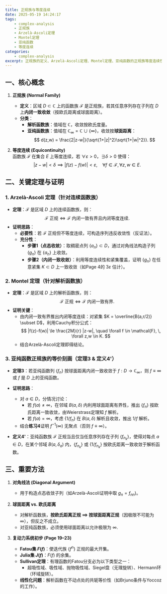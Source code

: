 ```yaml
---
title: 正规族与等度连续
date: 2025-05-19 14:24:17
tags:
    - complex-analysis
    - 正规族
    - Arzelà-Ascoli定理
    - Montel定理
    - 亚纯函数
    - 等度连续
categories:
    - complex-analysis
excerpt: 正规族的定义、Arzelà-Ascoli定理、Montel定理、亚纯函数的正规族等度连续性等内容。
---
```

## **一、核心概念**
1. **正规族 (Normal Family)**  
   - **定义**：区域 $D \subset \mathbb{C}$ 上的函数族 $\mathcal{F}$ 是正规族，若其任意序列存在子列在 $D$ 上**内闭一致收敛**（按欧氏距离或球面距离）。
   - **分类**：
     - **解析函数族**：值域在 $\mathbb{C}$，收敛按欧氏度量。
     - **亚纯函数族**：值域在 $\mathbb{C}_\infty = \mathbb{C} \cup \{\infty\}$，收敛按**球面距离**：
       $$
       d(z,w) = \frac{2|z-w|}{\sqrt{1+|z|^2}\sqrt{1+|w|^2}}.
       $$

2. **等度连续 (Equicontinuity)**  
   函数族 $\mathcal{F}$ 在集合 $E$ 上等度连续，若 $\forall \varepsilon > 0$，$\exists \delta > 0$ 使得：
   $$
   |z-w| < \delta \implies |f(z)-f(w)| < \varepsilon, \quad \forall f \in \mathcal{F}, \, \forall z,w \in E.
   $$


## **二、关键定理与证明**
### **1. Arzelà-Ascoli 定理（针对连续函数族）**
- **定理**：$\mathcal{F}$ 是区域 $D$ 上的连续函数族，则：
  $$
  \mathcal{F} \text{ 正规} \iff \mathcal{F} \text{ 内闭一致有界且内闭等度连续}.
  $$
- **证明思路**：
  - **必要性**：若 $\mathcal{F}$ 正规但不等度连续，可构造序列违反收敛性（反证法）。
  - **充分性**：
    - **步骤1（点态收敛）**：取稠密点列 $\{a_n\} \subset D$，通过对角线法构造子列 $\{g_n\}$ 在 $\{a_n\}$ 上收敛。
    - **步骤2（内闭一致收敛）**：利用等度连续性和紧集覆盖，证明 $\{g_n\}$ 在任意紧集 $K \subset D$ 上一致收敛（如Page 4的 $3\varepsilon$ 估计）。

### **2. Montel 定理（针对解析函数族）**
- **定理**：$\mathcal{F}$ 是区域 $D$ 上的解析函数族，则：
  $$
  \mathcal{F} \text{ 正规} \iff \mathcal{F} \text{ 内闭一致有界}.
  $$
- **证明关键**：
  - 由内闭一致有界推出内闭等度连续：对紧集 $K = \overline{B(a,r/2)} \subset D$，利用Cauchy积分公式：
    $$
    |f(z)-f(w)| \le \frac{2M}{r} |z-w|, \quad \forall f \in \mathcal{F}, \, \forall z,w \in K.
    $$
  - 结合Arzelà-Ascoli定理即得结论。

### **3. 亚纯函数正规族的等价刻画（定理3 & 定义4'）**
- **定理3**：若亚纯函数列 $\{f_n\}$ 按球面距离内闭一致收敛于 $f: D \to \mathbb{C}_\infty$，则 $f \equiv \infty$ 或 $f$ 是 $D$ 上的亚纯函数。
- **证明思路**：
  - 对 $a \in D$，分情况讨论：
    - 若 $f(a) \neq \infty$，在邻域 $B(a,\delta)$ 内利用球面距离有界性，推出 $\{f_n\}$ 按欧氏距离一致收敛，由Weierstrass定理知 $f$ 解析。
    - 若 $f(a) = \infty$，考虑 $\{1/f_n\}$ 在 $B(a,\delta)$ 解析且收敛，推出 $1/f$ 解析。
  - 结合**练习4**证明 $f^{-1}(\infty)$ 无聚点（否则 $f \equiv \infty$）。

- **定义4'**：亚纯函数族 $\mathcal{F}$ 正规当且仅当任意序列存在子列 $\{f_{n_k}\}$，使得对每点 $a \in D$，在某个邻域 $B(a,\delta_a)$ 内，$\{f_{n_k}\}$ 或 $\{1/f_{n_k}\}$ 按欧氏距离一致收敛于解析函数。


## **三、重要方法**
1. **对角线法 (Diagonal Argument)**  
   - 用于构造点态收敛子列（如Arzelà-Ascoli证明中取 $g_n = f_{nn}$)。

2. **球面距离 vs. 欧氏距离**  
   - 对解析函数族，**按欧氏距离正规 $\implies$ 按球面距离正规**（因极限不可能为 $\infty$），但反之不成立。
   - 对亚纯函数族，必须使用球面距离以允许极限为 $\infty$.

3. **复动力系统初步 (Page 19–23)**  
   - **Fatou集 $F(f)$**：使迭代族 $\{f^n\}$ 正规的最大开集。
   - **Julia集 $J(f)$**：$F(f)$ 的余集。
   - **Sullivan定理**：有理函数的Fatou分支必为以下类型之一：
     - 超吸性域、吸性域、抛物吸性域、Siegel盘（无理旋转）、Hermann环（环域旋转）。
   - **线性化问题**：解析函数在不动点处的共轭等价性（如Brjuno条件与Yoccoz的工作）。
